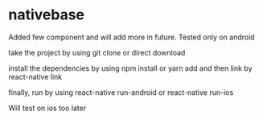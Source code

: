 # nativebase

Added few component and will add more in future.
Tested only on android

take the project by using git clone or direct download

install the dependencies by using npm install or yarn add
and then link by react-native link

finally, run by using react-native run-android or react-native run-ios

Will test on ios too later
